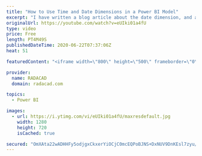 ```yaml
---
title: "How to Use Time and Date Dimensions in a Power BI Model"
excerpt: "I have written a blog article about the date dimension, and also one about the time dimension. However, I got some questions in the comments about how they will be used together in a data model. In this video, I’ll explain that. Find the links to the date and time tables in my article below: https://radacad.com/how-to-use-time-and-date-dimensions-in-a-power-bi-model"
originalUrl: https://youtube.com/watch?v=eUIki01a4fU
type: video
price: Free
length: PT4M49S
publishedDateTime: 2020-06-22T07:37:06Z
heat: 51

featuredContent: "<iframe width=\"800\" height=\"500\" frameborder=\"0\" src=\"https://www.youtube.com/embed/eUIki01a4fU\" allow=\"accelerometer; autoplay; encrypted-media; gyroscope; picture-in-picture\" allowfullscreen></iframe>"

provider:
  name: RADACAD
  domain: radacad.com

topics:
  - Power BI

images:
  - url: https://i.ytimg.com/vi/eUIki01a4fU/maxresdefault.jpg
    width: 1280
    height: 720
    isCached: true

secured: "OmXAta22wADHHFy5odjgxCkxerYiOCjC0mcEQPoBJNS+DxNUV9DnKEsl7zyu/sna+a2MeuR7NpHyyqyt6pdmh7I+tj9YtKs3sZvjJ60+PtYY+T685DghbufSxCurbT4i8JVOSbk0JjLartLJMZ42XV4vsR71HNpqRrz3U6Gws7YHY5eEUkFjeoNZnnLyIoBMcV6Fsl0SsuqeYDVRfZd+fPoOyydv1IU+MwDqKkjUg8yiXDRbce3HFsxFT3ZAftY2jajV1uZc/sZTji7RaUoYrha6e01ybXarxgVKc+GdcxDYaCH535hE0mtmIvJOnSbdGWiODFl+5CpTfxucQNs4o7CEhy9wmPi0k5/QhRUufLgxMQuAsBLhYr+5FTk/nR3/XN3kziEM3F6qEN6/9kj1icc7CTl8qq8tmig4xrET2ks=;QqWnENbno/KAmV1R6RwZWA=="
---
```


